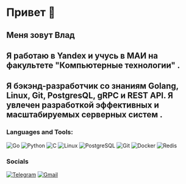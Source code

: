 # Привет 👋

## Меня зовут Влад
## Я работаю в Yandex и учусь в МАИ на факультете "Компьютерные технологии" . 
## Я  бэкэнд-разработчик со знаниям  Golang, Linux, Git, PostgresQL, gRPC и REST API. Я увлечен разработкой  эффективных и масштабируемых серверных систем .


### Languages and Tools:
![Go](https://img.shields.io/badge/go-%2300ADD8.svg?style=for-the-badge&logo=go&logoColor=white)
![Python](https://img.shields.io/badge/-Python-090909?style=for-the-badge&logo=Python&logoColor=#F0E68C)
![C](https://img.shields.io/badge/c-%2300599C.svg?style=for-the-badge&logo=c&logoColor=white)
![Linux](https://img.shields.io/badge/Linux-FCC624?style=for-the-badge&logo=linux&logoColor=black)
![PostgreSQL](https://img.shields.io/badge/PostgreSQL-316192?style=for-the-badge&logo=postgresql&logoColor=white)
![Git](https://img.shields.io/badge/git-%23F05033.svg?style=for-the-badge&logo=git&logoColor=white)
![Docker](https://img.shields.io/badge/docker-%230db7ed.svg?style=for-the-badge&logo=docker&logoColor=white)
![Redis](https://img.shields.io/badge/redis-%23DD0031.svg?style=for-the-badge&logo=redis&logoColor=white)
### Socials
[![Telegram](https://img.shields.io/badge/-Telegram-090909?style=for-the-badge&logo=telegram&logoColor=27A0D9)](https://t.me/vladtrofimoff)
[![Gmail](https://img.shields.io/badge/Gmail-D14836?style=for-the-badge&logo=gmail&logoColor=white)](vladislavtrofimov6@gmail.com)
